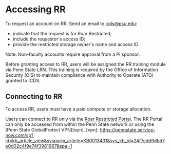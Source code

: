 # Accessing RR

To request an account on RR, Send an email to <icds@psu.edu>: 

 - indicate that the request is for Roar Restricted;
 - include the requestor's access ID;
 - provide the restricted storage owner's name and access ID.

Note: Non-faculty accounts require approval from a PI sponsor.

Before granting access to RR, users will be assigned the RR training module via Penn State LRN. 
This training is required by the Office of Information Security (OIS) 
to maintain compliance with Authority to Operate (ATO) granted to ICDS.


## Connecting to RR

To access RR, users must have a paid compute or storage allocation.

Users can connect to RR only via the [Roar Restricted Portal](<https://rrportal.hpc.psu.edu>).
The RR Portal can only be accessed from within the Penn State network 
or using the [Penn State GlobalProtect VPN][vpn].
[vpn]: https://pennstate.service-now.com/sp?id=kb_article_view&sysparm_article=KB0013431&sys_kb_id=24f7cdd9dbd7e0d02c4f9e74f3961967&spa=1

